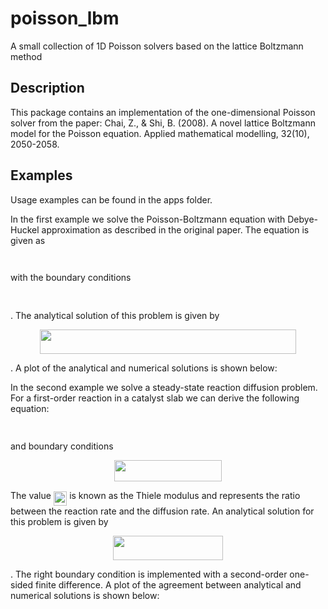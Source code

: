 # poisson_lbm

A small collection of 1D Poisson solvers based on the lattice Boltzmann method

## Description

This package contains an implementation of the one-dimensional Poisson solver from the paper: Chai, Z., & Shi, B. (2008). A novel lattice Boltzmann model for the Poisson equation. Applied mathematical modelling, 32(10), 2050-2058.

## Examples

Usage examples can be found in the apps folder.

In the first example we solve the Poisson-Boltzmann equation with Debye-Huckel approximation as described in the original paper. The equation is given as <p align="center"><img src="/tex/b4a47de1c803eaf694a47143105e00f8.svg?invert_in_darkmode&sanitize=true" align=middle width=78.2611302pt height=14.202794099999998pt/></p> with the boundary conditions <p align="center"><img src="/tex/1b1aa94e5611fe395dbe295b8ead47a0.svg?invert_in_darkmode&sanitize=true" align=middle width=144.84777615pt height=16.438356pt/></p>. The analytical solution of this problem is given by <p align="center"><img src="/tex/700e4b01c113869a4a2bd641e5a462d7.svg?invert_in_darkmode&sanitize=true" align=middle width=410.66698859999997pt height=38.83491479999999pt/></p>. A plot of the analytical and numerical solutions is shown below:

In the second example we solve a steady-state reaction diffusion problem. For a first-order reaction in a catalyst slab we can derive the following equation:
<p align="center"><img src="/tex/8ad3d4c874e01f5947e9ad8917636ba0.svg?invert_in_darkmode&sanitize=true" align=middle width=90.61106505pt height=14.7671601pt/></p> and boundary conditions <p align="center"><img src="/tex/db89a8e5b7e96440b5d9add48c2a638d.svg?invert_in_darkmode&sanitize=true" align=middle width=171.48135014999997pt height=33.81208709999999pt/></p> The value <img src="/tex/760e1ca354518adc56df40605c196906.svg?invert_in_darkmode&sanitize=true" align=middle width=21.360426449999988pt height=22.831056599999986pt/> is known as the Thiele modulus and represents the ratio between the reaction rate and the diffusion rate. An analytical solution for this problem is given by <p align="center"><img src="/tex/17bb91f00e34af0a481d24450ad0d664.svg?invert_in_darkmode&sanitize=true" align=middle width=175.18057919999998pt height=38.83491479999999pt/></p>. The right boundary condition is implemented with a second-order one-sided finite difference. A plot of the agreement between analytical and numerical solutions is shown below: